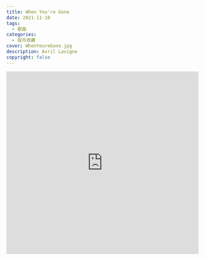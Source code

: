 ```yaml
---
title: When You're Gone
date: 2021-11-18
tags:
  - 歌曲
categories:
  - 投币收藏
cover: WhenYoureGone.jpg
description: Avril Lavigne
copyright: false
---
```


<iframe
  src="https://player.bilibili.com/player.html?aid=421673372&bvid=BV1h3411879L&cid=441581555&page=1"
  scrolling="no"
  border="0"
  frameborder="no"
  width="100%"
  framespacing="0"
  allowfullscreen="true"
>
</iframe>

<style>
iframe {
  height: 480px;
}
@media (max-width: 768px) {
  iframe {
    height: 300px;
  }
}
@media (max-width: 480px) {
  iframe {
    height: 250px;
  }
}
</style>
